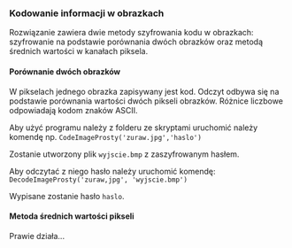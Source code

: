 ### Kodowanie informacji w obrazkach

Rozwiązanie zawiera dwie metody szyfrowania kodu w obrazkach: szyfrowanie na podstawie porównania dwóch obrazków oraz metodą średnich wartości w kanałach piksela.

#### Porównanie dwóch obrazków
W pikselach jednego obrazka zapisywany jest kod. Odczyt odbywa się na podstawie porównania wartości dwóch pikseli obrazków. Różnice liczbowe odpowiadają kodom znaków ASCII.

Aby użyć programu należy z folderu ze skryptami uruchomić należy komendę np.
`CodeImageProsty('zuraw.jpg','haslo')`

Zostanie utworzony plik `wyjscie.bmp` z zaszyfrowanym hasłem.

Aby odczytać z niego hasło należy uruchomić komendę:
`DecodeImageProsty('zuraw,jpg', 'wyjscie.bmp')`

Wypisane zostanie hasło `haslo`.

#### Metoda średnich wartości pikseli
Prawie działa...
